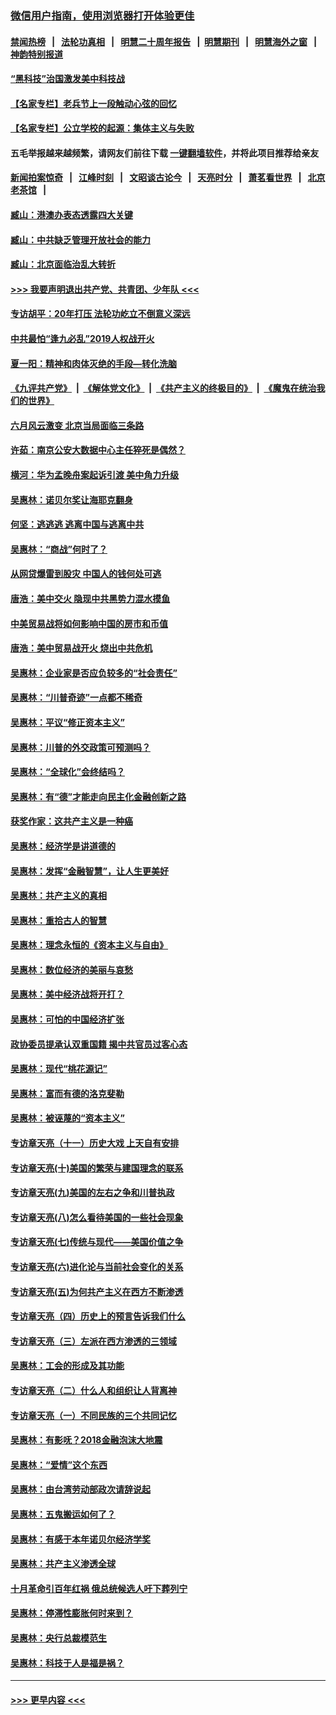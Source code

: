 ### [微信用户指南，使用浏览器打开体验更佳](https://github.com/gfw-breaker/banned-news1/blob/master/indexes/wechat-guide.md?t=0)
#### [禁闻热榜](热点新闻.md?t=0)  &nbsp;&nbsp;|&nbsp;&nbsp; [法轮功真相](https://github.com/gfw-breaker/truth/blob/master/README.md?t=0) &nbsp;&nbsp;|&nbsp;&nbsp; [明慧二十周年报告](https://github.com/gfw-breaker/mh-reports/blob/master/README.md?t=0) &nbsp;&nbsp;|&nbsp;&nbsp;[明慧期刊](https://github.com/gfw-breaker/mh-qikan) &nbsp;&nbsp;|&nbsp;&nbsp; [明慧海外之窗](https://github.com/gfw-breaker/mh-news/blob/master/README.md?t=0) &nbsp;&nbsp;|&nbsp;&nbsp; [神韵特别报道](https://github.com/gfw-breaker/mh-news/blob/master/shenyun.md?t=0)
#### [“黑科技”治国激发美中科技战](../pages/nsc423/n11638056.md?t=02050122) 
#### [【名家专栏】老兵节上一段触动心弦的回忆](../pages/nsc423/n11646016.md?t=02050122) 
#### [【名家专栏】公立学校的起源：集体主义与失败](../pages/nsc423/n11601833.md?t=02050122) 
#### 五毛举报越来越频繁，请网友们前往下载 [一键翻墙软件](https://github.com/gfw-breaker/ssr-accounts)，并将此项目推荐给亲友
#### [新闻拍案惊奇](https://github.com/gfw-breaker/banned-news1/blob/master/pages/link4.md) &nbsp;&nbsp;|&nbsp;&nbsp; [江峰时刻](https://github.com/gfw-breaker/banned-news1/blob/master/pages/link4.md) &nbsp;&nbsp;|&nbsp;&nbsp; [文昭谈古论今](https://github.com/gfw-breaker/banned-news1/blob/master/pages/link4.md) &nbsp;&nbsp;|&nbsp;&nbsp; [天亮时分](https://github.com/gfw-breaker/banned-news1/blob/master/pages/link4.md) &nbsp;&nbsp;|&nbsp;&nbsp; [萧茗看世界](https://github.com/gfw-breaker/banned-news1/blob/master/pages/link4.md) &nbsp;&nbsp;|&nbsp;&nbsp; [北京老茶馆](https://github.com/gfw-breaker/banned-news1/blob/master/pages/link4.md) &nbsp;&nbsp;|&nbsp;&nbsp; 
#### [臧山：港澳办表态透露四大关键](../pages/nsc423/n11421628.md?t=02050122) 
#### [臧山：中共缺乏管理开放社会的能力](../pages/nsc423/n11407457.md?t=02050122) 
#### [臧山：北京面临治乱大转折](../pages/nsc423/n11406895.md?t=02050122) 
#### [>>> 我要声明退出共产党、共青团、少年队 <<<](https://github.com/begood0513/goodnews/blob/master/quit/letter.md) 
#### [专访胡平：20年打压 法轮功屹立不倒意义深远](../pages/nsc423/n11398800.md?t=02050122) 
#### [中共最怕“逢九必乱”2019人权战开火](../pages/nsc423/n11385248.md?t=02050122) 
#### [夏一阳：精神和肉体灭绝的手段—转化洗脑](../pages/nsc423/n11368250.md?t=02050122) 
#### [《九评共产党》](https://github.com/begood0513/9ping.md/blob/master/README.md) &nbsp;|&nbsp; [《解体党文化》](../../../../jtdwh.md/blob/master/README.md)  &nbsp;|&nbsp; [《共产主义的终极目的》](../../../../gczydzjmd.md/blob/master/README.md) &nbsp;|&nbsp; [《魔鬼在统治我们的世界》](../../../../mgztzwmdsj.md/blob/master/README.md) 
#### [六月风云激变 北京当局面临三条路](../pages/nsc423/n11313668.md?t=02050122) 
#### [许茹：南京公安大数据中心主任猝死是偶然？](../pages/nsc423/n11064744.md?t=02050122) 
#### [横河：华为孟晚舟案起诉引渡 美中角力升级](../pages/nsc423/n11027230.md?t=02050122) 
#### [吴惠林：诺贝尔奖让海耶克翻身](../pages/nsc423/n10890049.md?t=02050122) 
#### [何坚：逃逃逃 逃离中国与逃离中共](../pages/nsc423/n10592891.md?t=02050122) 
#### [吴惠林：“商战”何时了？](../pages/nsc423/n10573558.md?t=02050122) 
#### [从网贷爆雷到股灾 中国人的钱何处可逃](../pages/nsc423/n10572800.md?t=02050122) 
#### [唐浩：美中交火 隐现中共黑势力混水摸鱼](../pages/nsc423/n10544040.md?t=02050122) 
#### [中美贸易战将如何影响中国的房市和币值](../pages/nsc423/n10543697.md?t=02050122) 
#### [唐浩：美中贸易战开火 烧出中共危机](../pages/nsc423/n10540126.md?t=02050122) 
#### [吴惠林：企业家是否应负较多的“社会责任”](../pages/nsc423/n10535022.md?t=02050122) 
#### [吴惠林：“川普奇迹”一点都不稀奇](../pages/nsc423/n10512808.md?t=02050122) 
#### [吴惠林：平议“修正资本主义”](../pages/nsc423/n10495724.md?t=02050122) 
#### [吴惠林：川普的外交政策可预测吗？](../pages/nsc423/n10462387.md?t=02050122) 
#### [吴惠林：“全球化”会终结吗？](../pages/nsc423/n10452838.md?t=02050122) 
#### [吴惠林：有“德”才能走向民主化金融创新之路](../pages/nsc423/n10432292.md?t=02050122) 
#### [获奖作家：这共产主义是一种癌](../pages/nsc423/n10431541.md?t=02050122) 
#### [吴惠林：经济学是讲道德的](../pages/nsc423/n10398014.md?t=02050122) 
#### [吴惠林：发挥“金融智慧”，让人生更美好](../pages/nsc423/n10375019.md?t=02050122) 
#### [吴惠林：共产主义的真相](../pages/nsc423/n10351394.md?t=02050122) 
#### [吴惠林：重拾古人的智慧](../pages/nsc423/n10337691.md?t=02050122) 
#### [吴惠林：理念永恒的《资本主义与自由》](../pages/nsc423/n10316274.md?t=02050122) 
#### [吴惠林：数位经济的美丽与哀愁](../pages/nsc423/n10292946.md?t=02050122) 
#### [吴惠林：美中经济战将开打？](../pages/nsc423/n10258825.md?t=02050122) 
#### [吴惠林：可怕的中国经济扩张](../pages/nsc423/n10219147.md?t=02050122) 
#### [政协委员提承认双重国籍 揭中共官员过客心态](../pages/nsc423/n10208809.md?t=02050122) 
#### [吴惠林：现代“桃花源记”](../pages/nsc423/n10185234.md?t=02050122) 
#### [吴惠林：富而有德的洛克斐勒](../pages/nsc423/n10142264.md?t=02050122) 
#### [吴惠林：被诬蔑的“资本主义”](../pages/nsc423/n10124816.md?t=02050122) 
#### [专访章天亮（十一）历史大戏 上天自有安排](../pages/nsc423/n10094905.md?t=02050122) 
#### [专访章天亮(十)美国的繁荣与建国理念的联系](../pages/nsc423/n10094899.md?t=02050122) 
#### [专访章天亮(九)美国的左右之争和川普执政](../pages/nsc423/n10094889.md?t=02050122) 
#### [专访章天亮(八)怎么看待美国的一些社会现象](../pages/nsc423/n10094857.md?t=02050122) 
#### [专访章天亮(七)传统与现代——美国价值之争](../pages/nsc423/n10093140.md?t=02050122) 
#### [专访章天亮(六)进化论与当前社会变化的关系](../pages/nsc423/n10092036.md?t=02050122) 
#### [专访章天亮(五)为何共产主义在西方不断渗透](../pages/nsc423/n10083620.md?t=02050122) 
#### [专访章天亮（四）历史上的预言告诉我们什么](../pages/nsc423/n10083606.md?t=02050122) 
#### [专访章天亮（三）左派在西方渗透的三领域](../pages/nsc423/n10081115.md?t=02050122) 
#### [吴惠林：工会的形成及其功能](../pages/nsc423/n10080633.md?t=02050122) 
#### [专访章天亮（二）什么人和组织让人背离神](../pages/nsc423/n10076637.md?t=02050122) 
#### [专访章天亮（一）不同民族的三个共同记忆](../pages/nsc423/n10074188.md?t=02050122) 
#### [吴惠林：有影呒？2018金融泡沫大地震](../pages/nsc423/n10040534.md?t=02050122) 
#### [吴惠林：“爱情”这个东西](../pages/nsc423/n10019423.md?t=02050122) 
#### [吴惠林：由台湾劳动部政次请辞说起](../pages/nsc423/n9979679.md?t=02050122) 
#### [吴惠林：五鬼搬运如何了？](../pages/nsc423/n9925338.md?t=02050122) 
#### [吴惠林：有感于本年诺贝尔经济学奖](../pages/nsc423/n9871883.md?t=02050122) 
#### [吴惠林：共产主义渗透全球](../pages/nsc423/n9812748.md?t=02050122) 
#### [十月革命引百年红祸 俄总统候选人吁下葬列宁](../pages/nsc423/n9810182.md?t=02050122) 
#### [吴惠林：停滞性膨胀何时来到？](../pages/nsc423/n9764136.md?t=02050122) 
#### [吴惠林：央行总裁模范生](../pages/nsc423/n9728134.md?t=02050122) 
#### [吴惠林：科技于人是福是祸？](../pages/nsc423/n9672982.md?t=02050122) 

----
#### [ >>> 更早内容 <<< ](../indexes/nsc423-earlier.md)
